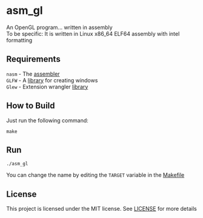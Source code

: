 # asm_gl
An OpenGL program... written in assembly<br>
To be specific: It is written in Linux x86_64 ELF64 assembly with intel formatting

## Requirements
`nasm` - The [assembler](https://nasm.us)<br>
`GLFW` - A [library](https://glfw.org) for creating windows<br>
`Glew` - Extension wrangler [library](http://glew.sourceforge.net/)

## How to Build
Just run the following command:
```
make
```
## Run
```
./asm_gl
```
You can change the name by editing the `TARGET` variable in the [Makefile](Makefile)

## License
This project is licensed under the MIT license. See [LICENSE](LICENSE) for more details